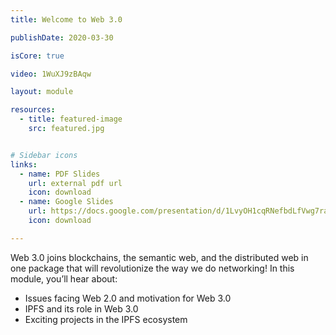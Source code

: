 ```yaml
---
title: Welcome to Web 3.0

publishDate: 2020-03-30

isCore: true

video: 1WuXJ9zBAqw

layout: module

resources:
  - title: featured-image
    src: featured.jpg


# Sidebar icons
links:
  - name: PDF Slides
    url: external pdf url
    icon: download
  - name: Google Slides
    url: https://docs.google.com/presentation/d/1LvyOH1cqRNefbdLfVwg7raHMqbas0zE6UuQLT2MOTPI/edit?usp=sharing
    icon: download

---
```


Web 3.0 joins blockchains, the semantic web, and the distributed web in one package that will revolutionize the way we do networking! In this module, you’ll hear about:

- Issues facing Web 2.0 and motivation for Web 3.0
- IPFS and its role in Web 3.0
- Exciting projects in the IPFS ecosystem

<!--more-->
